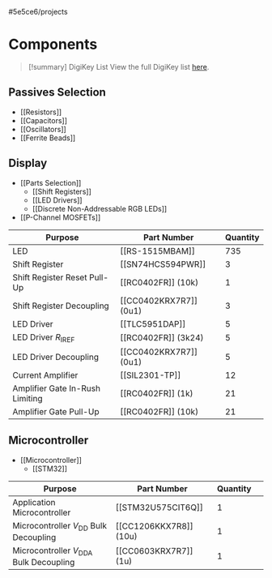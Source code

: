#5e5ce6/projects 

# Components

> [!summary] DigiKey List
> View the full DigiKey list [here](https://www.digikey.co.nz/en/mylists/list/MLSM9W9TUP).

## Passives Selection

- [[Resistors]]
- [[Capacitors]]
- [[Oscillators]]
- [[Ferrite Beads]]

## Display

- [[Parts Selection]]
	- [[Shift Registers]]
	- [[LED Drivers]]
	- [[Discrete Non-Addressable RGB LEDs]]
- [[P-Channel MOSFETs]]

| Purpose                         | Part Number            | Quantity |
| ------------------------------- | ---------------------- | -------- |
| LED                             | [[RS-1515MBAM]]        | 735      |
| Shift Register                  | [[SN74HCS594PWR]]      | 3        |
| Shift Register Reset Pull-Up    | [[RC0402FR]] (10k)     | 1        |
| Shift Register Decoupling       | [[CC0402KRX7R7]] (0u1) | 3        |
| LED Driver                      | [[TLC5951DAP]]         | 5        |
| LED Driver $R_\text{IREF}$      | [[RC0402FR]] (3k24)    | 5        |
| LED Driver Decoupling           | [[CC0402KRX7R7]] (0u1) | 5        |
| Current Amplifier               | [[SIL2301-TP]]         | 12       |
| Amplifier Gate In-Rush Limiting | [[RC0402FR]] (1k)      | 21       |
| Amplifier Gate Pull-Up          | [[RC0402FR]] (10k)     | 21       |

## Microcontroller

- [[Microcontroller]]
	- [[STM32]]

| Purpose                                        | Part Number            | Quantity |     |
| ---------------------------------------------- | ---------------------- | -------- | --- |
| Application Microcontroller                    | [[STM32U575CIT6Q]]     | 1        |     |
| Microcontroller $V_\text{DD}$ Bulk Decoupling  | [[CC1206KKX7R8]] (10u) | 1        |     |
| Microcontroller $V_\text{DDA}$ Bulk Decoupling | [[CC0603KRX7R7]] (1u)  | 1        |     |

